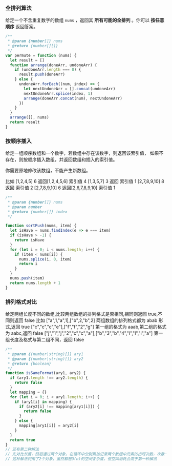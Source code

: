 ### 全排列算法

给定一个不含重复数字的数组 `nums` ，返回其 **所有可能的全排列** 。你可以 **按任意顺序** 返回答案。

```javascript
/**
 * @param {number[]} nums
 * @return {number[][]}
 */
var permute = function (nums) {
  let result = []
  function arrange(doneArr, undoneArr) {
    if (undoneArr.length === 0) {
      result.push(doneArr)
    } else {
      undoneArr.forEach((num, index) => {
        let nextUndoneArr = [].concat(undoneArr)
        nextUndoneArr.splice(index, 1)
        arrange(doneArr.concat(num), nextUndoneArr)
      })
    }
  }
  arrange([], nums)
  return result
}
```

### 按顺序插入

给定一组顺序数组和一个数字，若数组中存在该数字，则返回该索引值，
如果不存在，则按顺序插入数组，并返回数组和插入的索引值。

你需要原地修改该数组，不能产生新数组。

比如 [1,2,4,5] 6 返回[1,2,4,5,6] 索引值 4
[1,3,5,7] 3 返回 索引值 1
[2,7,8,9,10] 8 返回 索引值 2
[2,7,8,9,10] 6 返回[2,6,7,8,9,10] 索引值 1

```javascript
/**
 * @param {number[]} nums
 * @param number
 * @return {number[]} index
 */

function sortPush(nums, item) {
  let isHave = nums.findIndex(e => e === item)
  if (isHave > -1) {
    return isHave
  }
  for (let i = 0; i < nums.length; i++) {
    if (item < nums[i]) {
      nums.splice(i, 0, item)
      return i
    }
  }
  nums.push(item)
  return nums.length + 1
}
```

### 排列格式对比

给定两组长度不同的数组,比较两组数组的排列格式是否相同,相同则返回 true,不同则返回 false
比如
["a",1,"a",1],["b",2,"b",2] 两组数组的排列格式都为 abab 形式,返回 true
["c","c","c","e"],["f","f","2","g"] 第一组的格式为 aaab,第二组的格式为 aabc,返回 false
["j","1","j","2","c","c","a"],["b","3","b","4","l","l","i","a"] 第一组长度及格式与第二组不同，返回 false

```javascript
/**
 * @param {(number|string)[]} ary1
 * @param {(number|string)[]} ary2
 * @return {boolean}
 */
function isSameFormat(ary1, ary2) {
  if (ary1.length !== ary2.length) {
    return false
  }
  let mapping = {}
  for (let i = 0; i < ary1.length; i++) {
    if (ary1[i] in mapping) {
      if (ary2[i] !== mapping[ary1[i]]) {
        return false
      }
    } else {
      mapping[ary1[i]] = ary2[i]
    }
  }
  return true
}
// 还有第二种解法
// 先对比长度，然后通过两个对象，在循环中分别累加记录两个数组中元素的出现次数，次数一致则进入下一次循环，如果不一致，说明是不相同的
// 这种解法利用了2个对象，虽然都是O(n)的空间复杂度，但空间消耗会高于第一种解法
```
